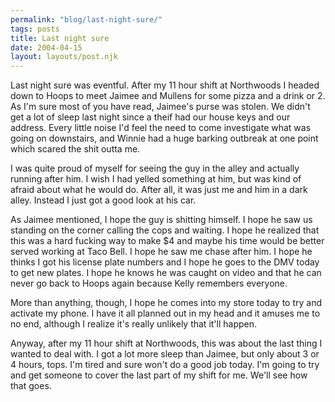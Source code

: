 ```yaml
---
permalink: "blog/last-night-sure/"
tags: posts
title: Last night sure
date: 2004-04-15
layout: layouts/post.njk
---
```


Last night sure was eventful. After my 11 hour shift at Northwoods I headed down to Hoops to meet Jaimee and Mullens for some pizza and a drink or 2. As I'm sure most of you have read, Jaimee's purse was stolen. We didn't get a lot of sleep last night since a theif had our house keys and our address. Every little noise I'd feel the need to come investigate what was going on downstairs, and Winnie had a huge barking outbreak at one point which scared the shit outta me. 

I was quite proud of myself for seeing the guy in the alley and actually running after him. I wish I had yelled something at him, but was kind of afraid about what he would do. After all, it was just me and him in a dark alley. Instead I just got a good look at his car.

As Jaimee mentioned, I hope the guy is shitting himself. I hope he saw us standing on the corner calling the cops and waiting. I hope he realized that this was a hard fucking way to make $4 and maybe his time would be better served working at Taco Bell. I hope he saw me chase after him. I hope he thinks I got his license plate numbers and I hope he goes to the DMV today to get new plates. I hope he knows he was caught on video and that he can never go back to Hoops again because Kelly remembers everyone. 

More than anything, though, I hope he comes into my store today to try and activate my phone. I have it all planned out in my head and it amuses me to no end, although I realize it's really unlikely that it'll happen. 

Anyway, after my 11 hour shift at Northwoods, this was about the last thing I wanted to deal with. I got a lot more sleep than Jaimee, but only about 3 or 4 hours, tops. I'm tired and sure won't do a good job today. I'm going to try and get someone to cover the last part of my shift for me. We'll see how that goes.